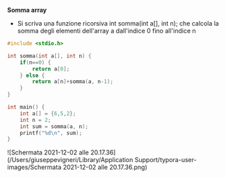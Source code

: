 **Somma array**

- Si scriva una funzione ricorsiva int somma(int a[], int n); che calcola la somma degli elementi dell'array a dall'indice 0 fino all'indice n

```c
#include <stdio.h>

int somma(int a[], int n) {
	if(n==0) {
		return a[0];
	} else {
		return a[n]+somma(a, n-1);
	}
}

int main() {
	int a[] = {6,5,2};
	int n = 2;
	int sum = somma(a, n);
	printf("%d\n", sum);
}
```

![Schermata 2021-12-02 alle 20.17.36](/Users/giuseppevigneri/Library/Application Support/typora-user-images/Schermata 2021-12-02 alle 20.17.36.png)